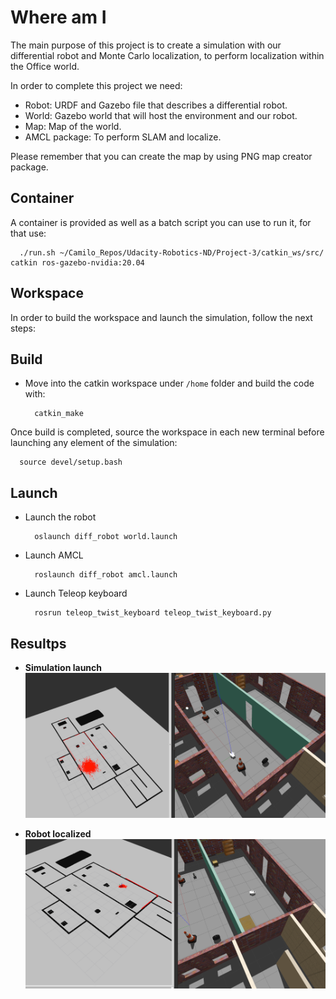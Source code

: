 # Where am I
The main purpose of this project is to create a simulation with our differential robot and Monte Carlo localization, to perform localization within the Office world.

In order to complete this project we need:
  - Robot: URDF and Gazebo file that describes a differential robot.
  - World: Gazebo world that will host the environment and our robot.
  - Map: Map of the world.
  - AMCL package: To perform SLAM and localize.

Please remember that you can create the map by using PNG map creator package.

## Container
A container is provided as well as a batch script you can use to run it, for that use:
  ```
    ./run.sh ~/Camilo_Repos/Udacity-Robotics-ND/Project-3/catkin_ws/src/ catkin ros-gazebo-nvidia:20.04
  ```

## Workspace
In order to build the workspace and launch the simulation, follow the next steps:

## Build
- Move into the catkin workspace under `/home` folder and build the code with:
  ```
    catkin_make
  ```

Once build is completed, source the workspace in each new terminal before launching any element of the simulation:
  ```
    source devel/setup.bash
  ```

## Launch
- Launch the robot
  ```
    oslaunch diff_robot world.launch
  ```

- Launch AMCL
  ```
    roslaunch diff_robot amcl.launch
  ```

- Launch Teleop keyboard
  ```
    rosrun teleop_twist_keyboard teleop_twist_keyboard.py
  ```

## Resultps
- **Simulation launch**
![Alt text](images/SLAM_1.png)

- **Robot localized**
![Alt text](images/SLAM_2.png)



